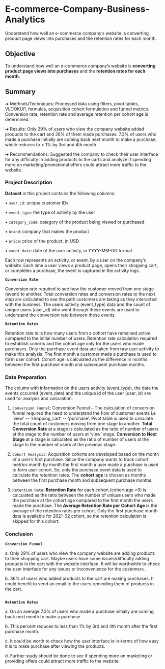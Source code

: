# E-commerce-Company-Business-Analytics
Understand how well an e-commerce company’s website is converting product page views into purchases and the retention rates for each month.

## Objective
To understand how well an e-commerce company’s website is **converting product page views into purchases** and the **retention rates for each month**.

## Summary
➔	Methods/Techniques: Processed data using filters, pivot tables, VLOOKUP, formulas, acquisition cohort formulation and funnel metrics. Conversion rate, retention rate and average retention per cohort age is determined.

➔	Results: Only 29% of users who view the company website added products to the cart and 36% of them made purchases. 7.3% of users who made a purchase initially are coming back next month to make a purchase, which reduces to < 1% by 3rd and 4th month. 

➔	Recommendations: Suggested the company to check their user interface for any difficulty in adding products to the carts and analyze if spending more on marketing/promotional offers could attract more traffic to the website.


### Project Description
**Dataset** in this project contains the following columns:

•	`user_id`: unique customer IDs

•	`event_type`: the type of activity by the user

•	`category_code`: category of the product being viewed or purchased

•	`brand`: company that makes the product

•	`price`: price of the product, in USD

•	`event_date`: date of the user activity, in YYYY-MM-DD format

Each row represents an activity, or event, by a user on the company’s website. Each time a user views a product page, opens their shopping cart, or completes a purchase, the event is captured in the activity logs.

**`Conversion Rate`**

Conversion rate required to see how the customer moved from one stage (event) to another. Total conversion rates and conversion rates to the next step are calculated to see the path customers are taking as they interacted with the business. The users activity (event_type) data and the count of unique users (user_id) who went through these events are used to understand the conversion rate between these events.

**`Retention Rates`**

Retention rate tells how many users from a cohort have remained active compared to the initial number of users. Retention rate calculation required to establish cohorts and the cohort age only for the users who made purchases. Only the purchase event data are taken from raw user activity to make this analysis. The first month a customer made a purchase is used to form user cohort. Cohort age is calculated as the difference in months between the first purchase month and subsequent purchase months.

<Project>


### Data Preparation
The column with information on the users activity (event_type), the date the events occurred (event_date) and the unique id of the user (user_id) are used for analysis and calculation.

1. `Conversion Funnel`: Conversion Funnel – The calculation of conversion funnel required the need to understand the flow of customer events i.e ‘view’ -- ‘shopping_cart’ -- 'purchase'. Pivot table is used to calculate the total count of customers moving from one stage to another. **Total Conversion Rate** at a stage is calculated as the ratio of number of users at the stage to the number of users at ‘view’ stage. **Conversion to Next Stage** at a stage is calculated as the ratio of number of users at the stage to the number of users at the previous stage.

2. `Cohort Analysis`: Acquisition cohorts are developed based on the month of a user’s first purchase. Since the company wants to track cohort metrics month by month the first month a user made a purchase is used to form user cohort. So, only the purchase event data is used to calculate the retention rates. The **cohort age** is chosen as months between the first purchase month and subsequent purchase months.

3. `Retention Rate`: **Retention Rate** for each cohort (cohort age >0) is calculated as the ratio between the number of unique users who made the purchase at the cohort age compared to the first month the users made the purchase. The **Average Retention Rate per Cohort Age** is the average of the retention rates per cohort. Only the first purchase month data is available for 2021-02 cohort, so the retention calculation is skipped for this cohort.


### Conclusion

**`Conversion Funnel`**
   
a.	Only 29% of users who view the company website are adding products to their shopping cart. Maybe users have some issues/difficulty adding products in the cart with the website interface. It will be worthwhile to check the user interface for any issues or inconvenience for the customers.

b.	36% of users who added products to the cart are making purchases. It could benefit to send an email to the users reminding them of products in the cart.

<image>

**`Retention Rates`**
   
a.	On an average 7.3% of users who made a purchase initially are coming back next month to make a purchase.

b.	This percent reduces to less than 1% by 3rd and 4th month after the first purchase month.

c.	It could be worth to check how the user interface is in-terms of how easy it is to make purchase after viewing the products.

d.	Further study should be done to see if spending more on marketing or providing offers could attract more traffic to the website.

<Image>

<Image>

